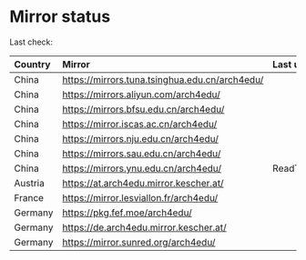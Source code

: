 <script src="./time.js"></script>
# Mirror status
Last check: <script type="text/javascript">localize(1681392219.6514883);</script>

|Country|Mirror|Last update|
|:------|:-----|:----------|
|China|https://mirrors.tuna.tsinghua.edu.cn/arch4edu/|<script type="text/javascript">localize(1681367560);</script>|
|China|https://mirrors.aliyun.com/arch4edu/|<script type="text/javascript">localize(1681324254);</script>|
|China|https://mirrors.bfsu.edu.cn/arch4edu/|<script type="text/javascript">localize(1681367560);</script>|
|China|https://mirror.iscas.ac.cn/arch4edu/|<script type="text/javascript">localize(1681367560);</script>|
|China|https://mirrors.nju.edu.cn/arch4edu/|<script type="text/javascript">localize(1681367560);</script>|
|China|https://mirrors.sau.edu.cn/arch4edu/|<script type="text/javascript">localize(1673850842);</script>|
|China|https://mirrors.ynu.edu.cn/arch4edu/|ReadTimeout|
|Austria|https://at.arch4edu.mirror.kescher.at/|<script type="text/javascript">localize(1681367560);</script>|
|France|https://mirror.lesviallon.fr/arch4edu/|<script type="text/javascript">localize(1681324254);</script>|
|Germany|https://pkg.fef.moe/arch4edu/|<script type="text/javascript">localize(1681367560);</script>|
|Germany|https://de.arch4edu.mirror.kescher.at/|<script type="text/javascript">localize(1681367560);</script>|
|Germany|https://mirror.sunred.org/arch4edu/|<script type="text/javascript">localize(1681367560);</script>|

<script src="./tablefilter/tablefilter.js"></script>
<script src="./table.js"></script>